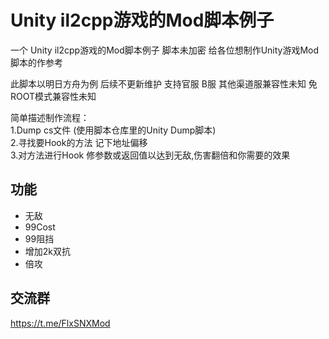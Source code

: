 # Unity il2cpp游戏的Mod脚本例子
一个 Unity il2cpp游戏的Mod脚本例子 脚本未加密 给各位想制作Unity游戏Mod脚本的作参考  
  
此脚本以明日方舟为例 后续不更新维护 支持官服 B服 其他渠道服兼容性未知 免ROOT模式兼容性未知   
  
简单描述制作流程：  
1.Dump cs文件 (使用脚本仓库里的Unity Dump脚本)  
2.寻找要Hook的方法 记下地址偏移  
3.对方法进行Hook 修参数或返回值以达到无敌,伤害翻倍和你需要的效果  

## 功能
* 无敌
* 99Cost
* 99阻挡
* 增加2k双抗
* 倍攻

## 交流群
https://t.me/FlxSNXMod
